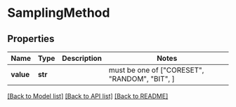 # SamplingMethod

## Properties
Name | Type | Description | Notes
------------ | ------------- | ------------- | -------------
**value** | **str** |  |  must be one of ["CORESET", "RANDOM", "BIT", ]

[[Back to Model list]](../README.md#documentation-for-models) [[Back to API list]](../README.md#documentation-for-api-endpoints) [[Back to README]](../README.md)


